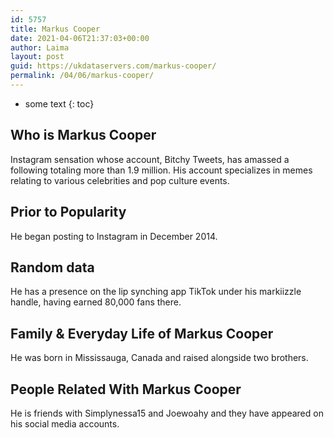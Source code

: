```yaml
---
id: 5757
title: Markus Cooper
date: 2021-04-06T21:37:03+00:00
author: Laima
layout: post
guid: https://ukdataservers.com/markus-cooper/
permalink: /04/06/markus-cooper/
---
```


* some text
{: toc}


## Who is Markus Cooper
                  
                  
                  
Instagram sensation whose account, Bitchy Tweets, has amassed a following totaling more than 1.9 million. His account specializes in memes relating to various celebrities and pop culture events. 
                  
              
            
              
            
                
                
                
## Prior to Popularity
                  
                  
                  
He began posting to Instagram in December 2014. 
                  
              
            
              
            
                
                
                
## Random data
                  
                  
                  
He has a presence on the lip synching app TikTok under his markiizzle handle, having earned 80,000 fans there.  
                  
              
            
              
            
                
                
                
## Family & Everyday Life of Markus Cooper
                  
                  
                  
He was born in Mississauga, Canada and raised alongside two brothers. 
                  
              
            
              
            
                
                
                
## People Related With Markus Cooper
                  
                  
                  
He is friends with Simplynessa15 and Joewoahy and they have appeared on his social media accounts. 
                  
              
            
              
            
                
              
            
              
              
            
            
              
            
          
          
          